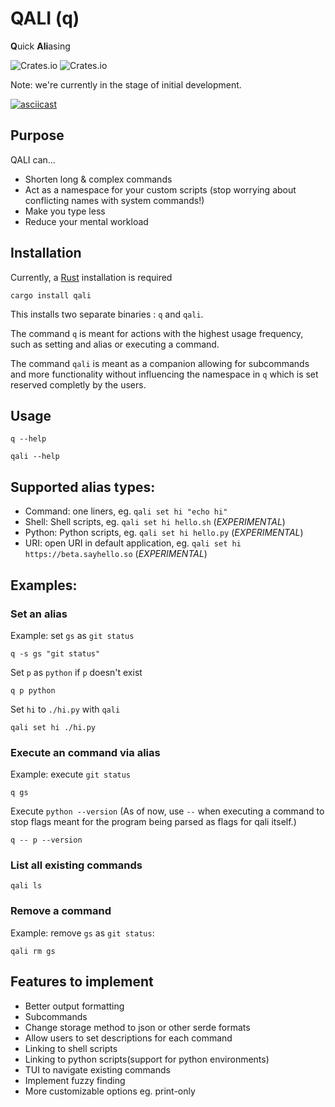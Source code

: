 # QALI (q)
**Q**uick **Ali**asing

![Crates.io](https://img.shields.io/crates/l/qali) 
![Crates.io](https://img.shields.io/crates/v/qali)

Note: we're currently in the stage of initial development.

[![asciicast](https://asciinema.org/a/517408.svg)](https://asciinema.org/a/517408)

## Purpose
QALI can...
- Shorten long & complex commands
- Act as a namespace for your custom scripts (stop worrying about conflicting names with system commands!)
- Make you type less
- Reduce your mental workload

## Installation
Currently, a [Rust](https://www.rust-lang.org) installation is required 

```shell
cargo install qali
```

This installs two separate binaries : `q` and `qali`.

The command `q` is meant for actions with the highest usage frequency, such as setting and alias or executing a command.

The command `qali` is meant as a companion allowing for subcommands and more functionality without influencing the namespace in `q` which is set reserved completly by the users.

## Usage
`q --help`

`qali --help`

## Supported alias types:
- Command: one liners, eg. `qali set hi "echo hi"`
- Shell: Shell scripts, eg. `qali set hi hello.sh` (*EXPERIMENTAL*)
- Python: Python scripts, eg. `qali set hi hello.py` (*EXPERIMENTAL*)
- URI: open URI in default application, eg. `qali set hi https://beta.sayhello.so` (*EXPERIMENTAL*)

## Examples:

### Set an alias
Example: set `gs` as `git status` 
```shell
q -s gs "git status"
```

Set `p` as `python` if `p` doesn't exist
```shell
q p python 
```

Set `hi` to `./hi.py` with `qali`
```shell
qali set hi ./hi.py
```

### Execute an command via alias
Example: execute `git status`
```shell
q gs
```
Execute `python --version` (As of now, use `--` when executing a command to stop flags meant for the program being parsed as flags for qali itself.)
```shell
q -- p --version
```

### List all existing commands
`qali ls`

### Remove a command
Example: remove `gs` as `git status`:

`qali rm gs`

## Features to implement
- Better output formatting
- Subcommands
- Change storage method to json or other serde formats
- Allow users to set descriptions for each command
- Linking to shell scripts
- Linking to python scripts(support for python environments)
- TUI to navigate existing commands
- Implement fuzzy finding
- More customizable options eg. print-only